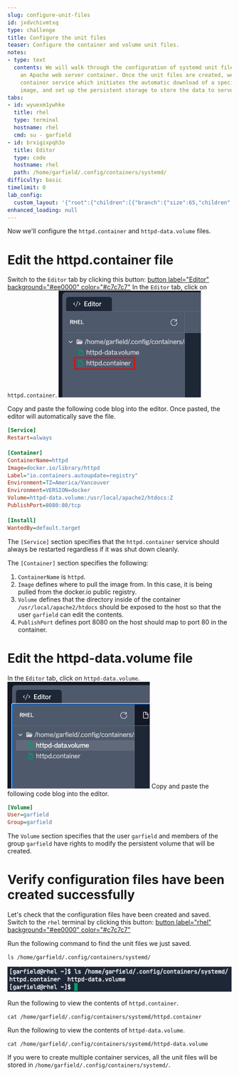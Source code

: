 ```yaml
---
slug: configure-unit-files
id: jxdvchivmtxq
type: challenge
title: Configure the unit files
teaser: Configure the container and volume unit files.
notes:
- type: text
  contents: We will walk through the configuration of systemd unit files to set up
    an Apache web server container. Once the unit files are created, we'll start the
    container service which initiates the automatic download of a specified container
    image, and set up the persistent storage to store the data to serve a web page.
tabs:
- id: wyuexm1ywhke
  title: rhel
  type: terminal
  hostname: rhel
  cmd: su - garfield
- id: brxigixpqh3o
  title: Editor
  type: code
  hostname: rhel
  path: /home/garfield/.config/containers/systemd/
difficulty: basic
timelimit: 0
lab_config:
  custom_layout: '{"root":{"children":[{"branch":{"size":65,"children":[{"leaf":{"tabs":["wyuexm1ywhke"],"activeTabId":"wyuexm1ywhke","size":48}},{"leaf":{"tabs":["brxigixpqh3o"],"activeTabId":"brxigixpqh3o","size":49}}]}},{"leaf":{"tabs":["assignment"],"activeTabId":"assignment","size":33}}],"orientation":"Horizontal"}}'
enhanced_loading: null
---
```

Now we'll configure the `httpd.container` and `httpd-data.volume` files.

Edit the httpd.container file
===
Switch to the `Editor` tab by clicking this button: [button label="Editor" background="#ee0000" color="#c7c7c7"](tab-1)
In the `Editor` tab, click on `httpd.container`.
![Aug-28-2024_at_13.34.46-image.png](../assets/Aug-28-2024_at_13.34.46-image.png)

Copy and paste the following code blog into the editor. Once pasted, the editor will automatically save the file.
```ini
[Service]
Restart=always

[Container]
ContainerName=httpd
Image=docker.io/library/httpd
Label="io.containers.autoupdate=registry"
Environment=TZ=America/Vancouver
Environment=VERSION=docker
Volume=httpd-data.volume:/usr/local/apache2/htdocs:Z
PublishPort=8080:80/tcp

[Install]
WantedBy=default.target

```
The `[Service]` section specifies that the `httpd.container` service should always be restarted regardless if it was shut down cleanly.

The `[Container]` section specifies the following:
1) `ContainerName` is `httpd`.
2) `Image` defines where to pull the image from. In this case, it is being pulled from the docker.io public registry.
3) `Volume` defines that the directory inside of the container `/usr/local/apache2/htdocs` should be exposed to the host so that the user `garfield` can edit the contents.
4) `PublishPort` defines port 8080 on the host should map to port 80 in the container.

Edit the httpd-data.volume file
===
In the `Editor` tab, click on `httpd-data.volume`.
![Aug-28-2024_at_13.48.33-image.png](../assets/Aug-28-2024_at_13.48.33-image.png)
Copy and paste the following code blog into the editor.
```ini
[Volume]
User=garfield
Group=garfield

```
The `Volume` section specifies that the user `garfield` and members of the group `garfield` have rights to modify the persistent volume that will be created.

Verify configuration files have been created successfully
===
Let's check that the configuration files have been created and saved.
Switch to the `rhel` terminal by clicking this button: [button label="rhel" background="#ee0000" color="#c7c7c7"](tab-0)

Run the following command to find the unit files we just saved.
```bash,run
ls /home/garfield/.config/containers/systemd/
```
![Aug-28-2024_at_14.40.44-image.png](../assets/Aug-28-2024_at_14.40.44-image.png)

Run the following to view the contents of `httpd.container`.
```bash,run
cat /home/garfield/.config/containers/systemd/httpd.container
```

Run the following to view the contents of `httpd-data.volume`.
```bash,run
cat /home/garfield/.config/containers/systemd/httpd-data.volume
```

If you were to create multiple container services, all the unit files will be stored in `/home/garfield/.config/containers/systemd/`.
